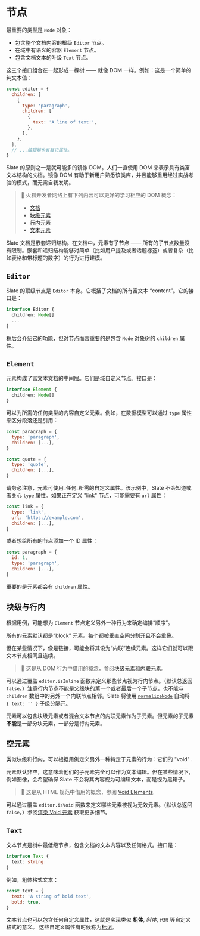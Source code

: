 # 节点

最重要的类型是 `Node` 对象：

- 包含整个文档内容的根级 `Editor` 节点。
- 在域中有语义的容器 `Element` 节点。
- 包含文档文本的叶级 `Text` 节点。

这三个接口组合在一起形成一棵树 —— 就像 DOM 一样。例如：这是一个简单的纯文本值：

```javascript
const editor = {
  children: [
    {
      type: 'paragraph',
      children: [
        {
          text: 'A line of text!',
        },
      ],
    },
  ],
  // ...编辑器也有其它属性。
}
```

Slate 的原则之一是就可能多的镜像 DOM。人们一直使用 DOM 来表示具有类富文本结构的文档。镜像 DOM 有助于新用户熟悉该类库，并且能够重用经过实战考验的模式，而无需自我发明。

> 🤖 火狐开发者网络上有下列内容可以更好的学习相应的 DOM 概念：
>
> - [文档](https://developer.mozilla.org/en-US/docs/Web/API/Document)
> - [块级元素](https://developer.mozilla.org/en-US/docs/Web/HTML/Block-level_elements)
> - [行内元素](https://developer.mozilla.org/en-US/docs/Web/HTML/Inline_elements)
> - [文本元素](https://developer.mozilla.org/en-US/docs/Web/API/Text)

Slate 文档是嵌套递归结构。在文档中，元素有子节点 —— 所有的子节点数量没有限制。嵌套和递归结构能够对简单（比如用户提及或者话题标签）或者复杂（比如表格和带标题的数字）的行为进行建模。

## `Editor`

Slate 的顶级节点是 `Editor` 本身。它概括了文档的所有富文本 “content”。它的接口是：

```typescript
interface Editor {
  children: Node[]
  ...
}
```

稍后会介绍它的功能，但对节点而言重要的是包含 `Node` 对象树的 `children` 属性。

## `Element`

元素构成了富文本文档的中间层。它们是域自定义节点。接口是：

```typescript
interface Element {
  children: Node[]
}
```

可以为所需的任何类型的内容自定义元素。例如，在数据模型可以通过 `type` 属性来区分段落还是引用：

```javascript
const paragraph = {
  type: 'paragraph',
  children: [...],
}

const quote = {
  type: 'quote',
  children: [...],
}
```

请务必注意，元素可使用_任何_所需的自定义属性。该示例中，Slate 不会知道或者关心 `type` 属性。如果正在定义 "link" 节点，可能需要有 `url` 属性：

```javascript
const link = {
  type: 'link',
  url: 'https://example.com',
  children: [...],
}
```

或者想给所有的节点添加一个 ID 属性：

```javascript
const paragraph = {
  id: 1,
  type: 'paragraph',
  children: [...],
}
```

重要的是元素都会有 `children` 属性。

## 块级与行内

根据用例，可能想为 `Element` 节点定义另外一种行为来确定编排“顺序”。

所有的元素默认都是“block” 元素。每个都被垂直空间分割开且不会重叠。

但在某些情况下，像是链接，可能会将其设为“内联”连续元素。这样它们就可以跟文本节点相同且连续。

> 🤖 这是从 DOM 行为中借用的概念，参阅[块级元素](https://developer.mozilla.org/en-US/docs/Web/HTML/Block-level_elements)和[内联元素](https://developer.mozilla.org/en-US/docs/Web/HTML/Inline_elements)。

可以通过覆盖 `editor.isInline` 函数来定义那些节点视为行内节点。（默认总返回 `false`。）注意行内节点不能是父级块的第一个或者最后一个子节点，也不能与 `children` 数组中的另外一个内联节点相邻。Slate 将使用 [`normalizeNode`](11-normalizing.md#built-in-constraints) 自动将 `{ text: '' }` 子级分隔开。

元素可以包含块级元素或者混合文本节点的内联元素作为子元素。但元素的子元素**不能**是一部分块元素，一部分是行内元素。

## 空元素

类似块级和行内，可以根据用例定义另外一种特定于元素的行为：它们的 "void" .

元素默认非空，这意味着他们的子元素完全可以作为文本编辑。但在某些情况下，例如图像，会希望确保 Slate 不会将其内容视为可编辑文本，而是视为黑箱子。

> 🤖 这是从 HTML 规范中借用的概念，参阅 [Void Elements](https://www.w3.org/TR/2011/WD-html-markup-20110405/syntax.html#void-element).

可以通过覆盖 `editor.isVoid` 函数来定义哪些元素被视为无效元素。（默认总返回 `false`。）参阅[渲染 Void 元素](../api/nodes/element.md#rendering-void-elements) 获取更多细节。

## `Text`

文本节点是树中最低级节点，包含文档的文本内容以及任何格式。接口是：

```typescript
interface Text {
  text: string
}
```

例如，粗体格式文本：

```javascript
const text = {
  text: 'A string of bold text',
  bold: true,
}
```

文本节点也可以包含任何自定义属性，这就是实现类似 **粗体**, _斜体_, `代码` 等自定义格式的意义。
这些自定义属性有时候称为[标记](../api/nodes/editor.md#mark-methods)。
